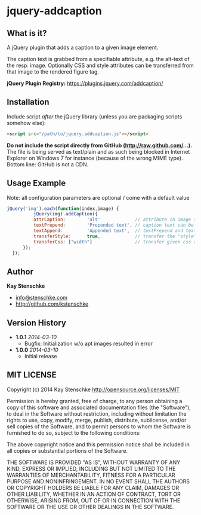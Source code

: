 jquery-addcaption
=================

What is it?
-----------

A jQuery plugin that adds a caption to a given image element.

The caption text is grabbed from a specifiable attribute, e.g. the alt-text of the resp. image.
Optionally CSS and style attributes can be transferred from that image to the rendered figure tag.

__jQuery Plugin Registry:__ https://plugins.jquery.com/addcaption/

Installation
------------

Include script *after* the jQuery library (unless you are packaging scripts somehow else):

```html
<script src="/path/to/jquery.addcaption.js"></script>
```

**Do not include the script directly from GitHub (http://raw.github.com/...).** The file is being served as text/plain and as such being blocked
in Internet Explorer on Windows 7 for instance (because of the wrong MIME type). Bottom line: GitHub is not a CDN.


Usage Example
-------------

Note: all configuration parameters are optional / come with a default value

```javascript
jQuery('img').each(function(index,image) {
          jQuery(img).addCaption({              
          attrCaption:        'alt'             // attribute in image to take caption text from, default: "alt"
          textPrepend:        'Prepended text', // caption text can be extended with prepend- and/or append-text (e.g. "click to enlarge")
          textAppend:         'Appended text',  // textPrepend and textAppend default: ""
          transferStyle:      true,             // transfer the "style" attribute from the image? default: false
          transferCss: ["width"]                // transfer given css attributes? default: []
      });
  });
```


Author
------

**Kay Stenschke**

+ info@stenschke.com
+ http://github.com/kstenschke


Version History
---------------

* **1.0.1** *2014-03-10*
    - Bugfix: Initialization w/o apt images resulted in error
* **1.0.0** *2014-03-10*
    - Initial release


MIT LICENSE
---

Copyright (c) 2014 Kay Stenschke
http://opensource.org/licenses/MIT

Permission is hereby granted, free of charge, to any person obtaining a copy of this software and associated documentation files (the "Software"), to deal in the Software without restriction, including without limitation the rights to use, copy, modify, merge, publish, distribute, sublicense, and/or sell copies of the Software, and to permit persons to whom the Software is furnished to do so, subject to the following conditions:

The above copyright notice and this permission notice shall be included in all copies or substantial portions of the Software.

THE SOFTWARE IS PROVIDED "AS IS", WITHOUT WARRANTY OF ANY KIND, EXPRESS OR IMPLIED, INCLUDING BUT NOT LIMITED TO THE WARRANTIES OF MERCHANTABILITY, FITNESS FOR A PARTICULAR PURPOSE AND NONINFRINGEMENT. IN NO EVENT SHALL THE AUTHORS OR COPYRIGHT HOLDERS BE LIABLE FOR ANY CLAIM, DAMAGES OR OTHER LIABILITY, WHETHER IN AN ACTION OF CONTRACT, TORT OR OTHERWISE, ARISING FROM, OUT OF OR IN CONNECTION WITH THE SOFTWARE OR THE USE OR OTHER DEALINGS IN THE SOFTWARE.
